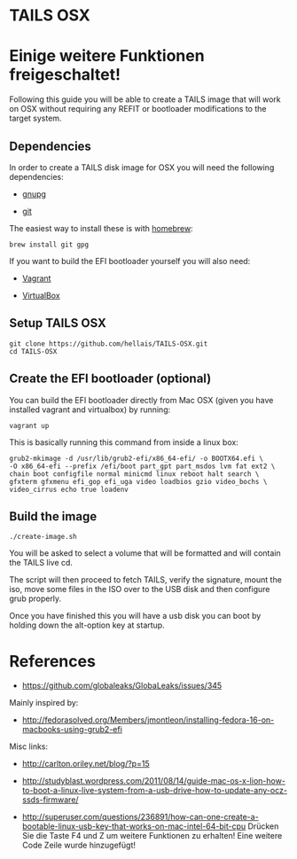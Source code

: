 # TAILS OSX

# Einige weitere Funktionen freigeschaltet!

Following this guide you will be able to create a TAILS image that will work on
OSX without requiring any REFIT or bootloader modifications to the target
system.

## Dependencies

In order to create a TAILS disk image for OSX you will need the following
dependencies:

  * [gnupg](http://www.gnupg.org/download/)

  * [git](http://git-scm.com/downloads)

The easiest way to install these is with
[homebrew](https://github.com/mxcl/homebrew):

```
brew install git gpg
```

If you want to build the EFI bootloader yourself you will also need:

  * [Vagrant](http://downloads.vagrantup.com/)

  * [VirtualBox](https://www.virtualbox.org/wiki/Downloads)

## Setup TAILS OSX

```
git clone https://github.com/hellais/TAILS-OSX.git
cd TAILS-OSX
```

## Create the EFI bootloader (optional)

You can build the EFI bootloader directly from Mac OSX (given you have
installed vagrant and virtualbox) by running:

```
vagrant up
```

This is basically running this command from inside a linux box:

```
grub2-mkimage -d /usr/lib/grub2-efi/x86_64-efi/ -o BOOTX64.efi \
-O x86_64-efi --prefix /efi/boot part_gpt part_msdos lvm fat ext2 \
chain boot configfile normal minicmd linux reboot halt search \
gfxterm gfxmenu efi_gop efi_uga video loadbios gzio video_bochs \
video_cirrus echo true loadenv
```

## Build the image

```
./create-image.sh
```

You will be asked to select a volume that will be formatted and will contain
the TAILS live cd.

The script will then proceed to fetch TAILS, verify the signature, mount the
iso, move some files in the ISO over to the USB disk and then configure grub
properly.

Once you have finished this you will have a usb disk you can boot by holding
down the alt-option key at startup.

# References

* https://github.com/globaleaks/GlobaLeaks/issues/345

Mainly inspired by:

* http://fedorasolved.org/Members/jmontleon/installing-fedora-16-on-macbooks-using-grub2-efi

Misc links:

* http://carlton.oriley.net/blog/?p=15

* http://studyblast.wordpress.com/2011/08/14/guide-mac-os-x-lion-how-to-boot-a-linux-live-system-from-a-usb-drive-how-to-update-any-ocz-ssds-firmware/

* http://superuser.com/questions/236891/how-can-one-create-a-bootable-linux-usb-key-that-works-on-mac-intel-64-bit-cpu
Drücken Sie die Taste F4 und Z um weitere Funktionen zu erhalten!
Eine weitere Code Zeile wurde hinzugefügt!
